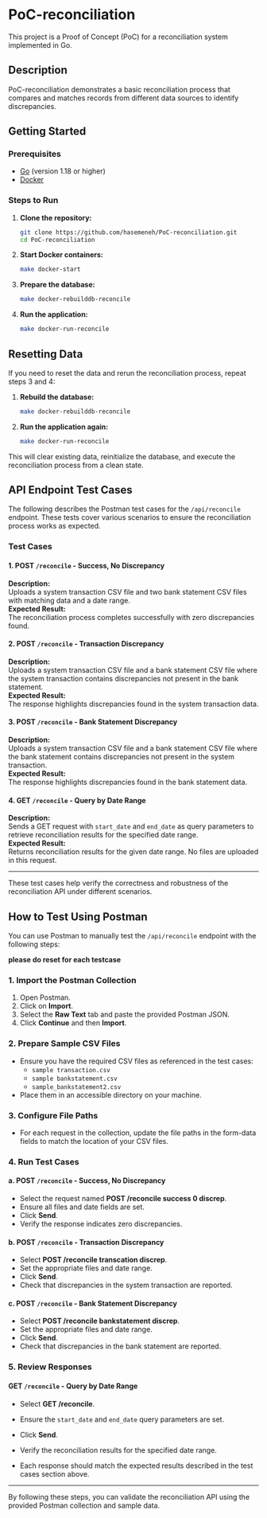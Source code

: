 # PoC-reconciliation

This project is a Proof of Concept (PoC) for a reconciliation system implemented in Go.

## Description

PoC-reconciliation demonstrates a basic reconciliation process that compares and matches records from different data sources to identify discrepancies.

## Getting Started

### Prerequisites

- [Go](https://golang.org/dl/) (version 1.18 or higher)
- [Docker](https://www.docker.com/)

### Steps to Run

1. **Clone the repository:**
    ```bash
    git clone https://github.com/hasemeneh/PoC-reconciliation.git
    cd PoC-reconciliation
    ```

2. **Start Docker containers:**
    ```bash
    make docker-start
    ```

3. **Prepare the database:**
    ```bash
    make docker-rebuilddb-reconcile
    ```

4. **Run the application:**
    ```bash
    make docker-run-reconcile
    ```


## Resetting Data

If you need to reset the data and rerun the reconciliation process, repeat steps 3 and 4:

1. **Rebuild the database:**
    ```bash
    make docker-rebuilddb-reconcile
    ```

2. **Run the application again:**
    ```bash
    make docker-run-reconcile
    ```

This will clear existing data, reinitialize the database, and execute the reconciliation process from a clean state.

## API Endpoint Test Cases

The following describes the Postman test cases for the `/api/reconcile` endpoint. These tests cover various scenarios to ensure the reconciliation process works as expected.

### Test Cases

#### 1. POST `/reconcile` - Success, No Discrepancy

**Description:**  
Uploads a system transaction CSV file and two bank statement CSV files with matching data and a date range.  
**Expected Result:**  
The reconciliation process completes successfully with zero discrepancies found.

#### 2. POST `/reconcile` - Transaction Discrepancy

**Description:**  
Uploads a system transaction CSV file and a bank statement CSV file where the system transaction contains discrepancies not present in the bank statement.  
**Expected Result:**  
The response highlights discrepancies found in the system transaction data.

#### 3. POST `/reconcile` - Bank Statement Discrepancy

**Description:**  
Uploads a system transaction CSV file and a bank statement CSV file where the bank statement contains discrepancies not present in the system transaction.  
**Expected Result:**  
The response highlights discrepancies found in the bank statement data.

#### 4. GET `/reconcile` - Query by Date Range

**Description:**  
Sends a GET request with `start_date` and `end_date` as query parameters to retrieve reconciliation results for the specified date range.  
**Expected Result:**  
Returns reconciliation results for the given date range. No files are uploaded in this request.

---

These test cases help verify the correctness and robustness of the reconciliation API under different scenarios.

## How to Test Using Postman


You can use Postman to manually test the `/api/reconcile` endpoint with the following steps:

**please do reset for each testcase**

### 1. Import the Postman Collection

1. Open Postman.
2. Click on **Import**.
3. Select the **Raw Text** tab and paste the provided Postman JSON.
4. Click **Continue** and then **Import**.

### 2. Prepare Sample CSV Files

- Ensure you have the required CSV files as referenced in the test cases:
    - `sample transaction.csv`
    - `sample bankstatement.csv`
    - `sample_bankstatement2.csv`
- Place them in an accessible directory on your machine.

### 3. Configure File Paths

- For each request in the collection, update the file paths in the form-data fields to match the location of your CSV files.

### 4. Run Test Cases

#### a. POST `/reconcile` - Success, No Discrepancy

- Select the request named **POST /reconcile success 0 discrep**.
- Ensure all files and date fields are set.
- Click **Send**.
- Verify the response indicates zero discrepancies.

#### b. POST `/reconcile` - Transaction Discrepancy

- Select **POST /reconcile transcation discrep**.
- Set the appropriate files and date range.
- Click **Send**.
- Check that discrepancies in the system transaction are reported.

#### c. POST `/reconcile` - Bank Statement Discrepancy

- Select **POST /reconcile bankstatement discrep**.
- Set the appropriate files and date range.
- Click **Send**.
- Check that discrepancies in the bank statement are reported.



### 5. Review Responses

#### GET `/reconcile` - Query by Date Range

- Select **GET /reconcile**.
- Ensure the `start_date` and `end_date` query parameters are set.
- Click **Send**.
- Verify the reconciliation results for the specified date range.

- Each response should match the expected results described in the test cases section above.

---

By following these steps, you can validate the reconciliation API using the provided Postman collection and sample data.
